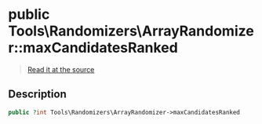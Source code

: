 # public Tools\Randomizers\ArrayRandomizer::maxCandidatesRanked

> [Read it at the source](https://github.com/julien-boudry/Condorcet/blob/master/src/Tools/Randomizers/ArrayRandomizer.php#L14)

## Description    

```php
public ?int Tools\Randomizers\ArrayRandomizer->maxCandidatesRanked 
```


    